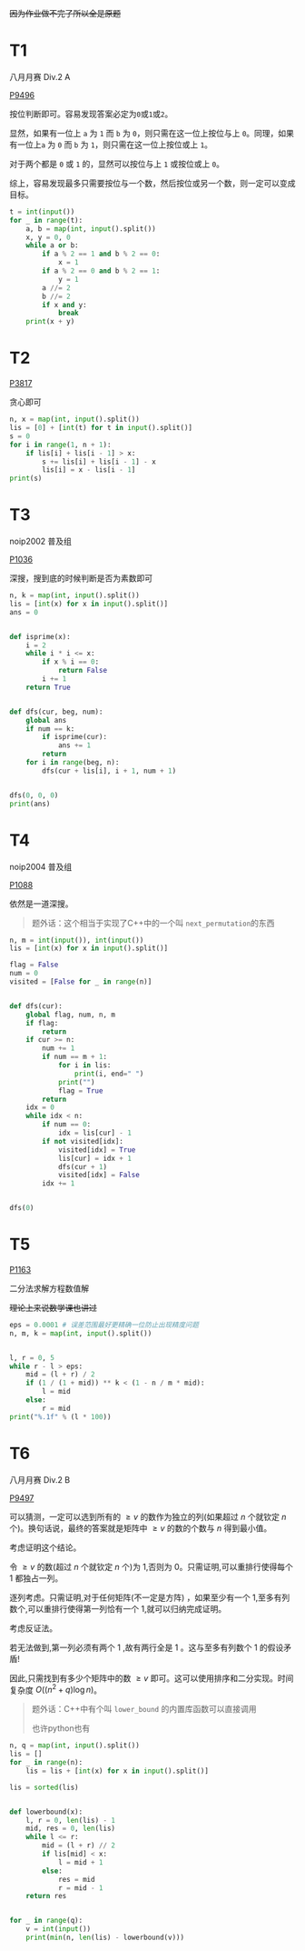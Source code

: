 ~~因为作业做不完了所以全是原题~~

# T1

八月月赛 Div.2 A

[P9496](https://www.luogu.com.cn/problem/P9496)

按位判断即可。容易发现答案必定为`0`或`1`或`2`。

显然，如果有一位上 `a` 为 `1` 而 `b` 为 `0`，则只需在这一位上按位与上 `0`。同理，如果有一位上`a` 为 `0` 而 `b` 为 `1`，则只需在这一位上按位或上 `1`。

对于两个都是 `0` 或 `1` 的，显然可以按位与上 `1` 或按位或上 `0`。

综上，容易发现最多只需要按位与一个数，然后按位或另一个数，则一定可以变成目标。

```python
t = int(input())
for _ in range(t):
    a, b = map(int, input().split())
    x, y = 0, 0
    while a or b:
        if a % 2 == 1 and b % 2 == 0:
            x = 1
        if a % 2 == 0 and b % 2 == 1:
            y = 1
        a //= 2
        b //= 2
        if x and y:
            break
    print(x + y)

```

# T2

[P3817](https://www.luogu.com.cn/problem/P3817)

贪心即可

```python
n, x = map(int, input().split())
lis = [0] + [int(t) for t in input().split()]
s = 0
for i in range(1, n + 1):
    if lis[i] + lis[i - 1] > x:
        s += lis[i] + lis[i - 1] - x
        lis[i] = x - lis[i - 1]
print(s)

```

# T3

noip2002 普及组

[P1036](https://www.luogu.com.cn/problem/P1036)

深搜，搜到底的时候判断是否为素数即可

```python
n, k = map(int, input().split())
lis = [int(x) for x in input().split()]
ans = 0


def isprime(x):
    i = 2
    while i * i <= x:
        if x % i == 0:
            return False
        i += 1
    return True


def dfs(cur, beg, num):
    global ans
    if num == k:
        if isprime(cur):
            ans += 1
        return
    for i in range(beg, n):
        dfs(cur + lis[i], i + 1, num + 1)


dfs(0, 0, 0)
print(ans)
```

# T4

noip2004 普及组

[P1088](https://www.luogu.com.cn/problem/P1088)

依然是一道深搜。

> 题外话：这个相当于实现了C++中的一个叫 `next_permutation`的东西

```python
n, m = int(input()), int(input())
lis = [int(x) for x in input().split()]

flag = False
num = 0
visited = [False for _ in range(n)]


def dfs(cur):
    global flag, num, n, m
    if flag:
        return
    if cur >= n:
        num += 1
        if num == m + 1:
            for i in lis:
                print(i, end=" ")
            print("")
            flag = True
        return
    idx = 0
    while idx < n:
        if num == 0:
            idx = lis[cur] - 1
        if not visited[idx]:
            visited[idx] = True
            lis[cur] = idx + 1
            dfs(cur + 1)
            visited[idx] = False
        idx += 1


dfs(0)
```

# T5

[P1163](https://www.luogu.com.cn/problem/P1163)

二分法求解方程数值解

~~理论上来说数学课也讲过~~

```python
eps = 0.0001 # 误差范围最好更精确一位防止出现精度问题
n, m, k = map(int, input().split())


l, r = 0, 5
while r - l > eps:
    mid = (l + r) / 2
    if (1 / (1 + mid)) ** k < (1 - n / m * mid):
        l = mid
    else:
        r = mid
print("%.1f" % (l * 100))

```

# T6

八月月赛 Div.2 B

[P9497](https://www.luogu.com.cn/problem/P9497)

可以猜测，一定可以选到所有的 $\geq v$ 的数作为独立的列(如果超过 $n$ 个就钦定 $n$ 个)。换句话说，最终的答案就是矩阵中 $\geq v$ 的数的个数与 $n$ 得到最小值。

考虑证明这个结论。

令 $\geq v$ 的数(超过 $n$ 个就钦定 $n$ 个)为 $1$,否则为 $0$。只需证明,可以重排行使得每个 $1$ 都独占一列。

逐列考虑。只需证明,对于任何矩阵(不一定是方阵) ，如果至少有一个 1,至多有列数个,可以重排行使得第一列恰有一个 1,就可以归纳完成证明。

考虑反证法。

若无法做到,第一列必须有两个 $1$ ,故有两行全是 $1$ 。这与至多有列数个 $1$ 的假设矛盾!

因此,只需找到有多少个矩阵中的数 $\geq v$ 即可。这可以使用排序和二分实现。时间复杂度 $O((n^2 + q) \log n)$。

> 题外话：C++中有个叫 `lower_bound` 的内置库函数可以直接调用
>
> 也许python也有

```python
n, q = map(int, input().split())
lis = []
for _ in range(n):
    lis = lis + [int(x) for x in input().split()]

lis = sorted(lis)


def lowerbound(x):
    l, r = 0, len(lis) - 1
    mid, res = 0, len(lis)
    while l <= r:
        mid = (l + r) // 2
        if lis[mid] < x:
            l = mid + 1
        else:
            res = mid
            r = mid - 1
    return res


for _ in range(q):
    v = int(input())
    print(min(n, len(lis) - lowerbound(v)))

```
